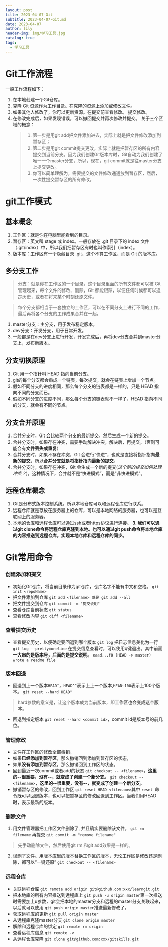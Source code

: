 ```yaml
---
layout: post
title: 2023-04-07-Git
subtitle: 2023-04-07-Git.md
date: 2023-04-07
author: lily
header-img: img/学习工具.jpg
catalog: true
tags:
  - 学习工具
---
```


# Git工作流程
一般工作流程如下：
1.  在本地创建一个Git仓库。
2. 克隆 Git 资源作为工作目录。在克隆的资源上添加或修改文件。
3. 如果其他人修改了，你可以更新资源。在提交前查看修改。
提交修改。
4. 在修改完成后，如果发现错误，可以撤回提交并再次修改并提交。
关于三个区域的概念：
   >1. 第一步是用git add把文件添加进去，实际上就是把文件修改添加到暂存区；
    >2. 第二步是用git commit提交更改，实际上就是把暂存区的所有内容提交到当前分支。因为我们创建Git版本库时，Git自动为我们创建了唯一一个master分支，所以，现在，git commit就是往master分支上提交更改。
    >3. 你可以简单理解为，需要提交的文件修改通通放到暂存区，然后，一次性提交暂存区的所有修改。
    
# git工作模式
## 基本概念
1.  工作区：就是你在电脑里能看到的目录。
2.  暂存区：英文叫 stage 或 index。一般存放在 .git 目录下的 index 文件（.git/index）中，所以我们把暂存区有时也叫作索引（index）。
3. 版本库：工作区有一个隐藏目录 .git，这个不算工作区，而是 Git 的版本库。
## 多分支工作
> 分支：就是你在工作区的一个目录，这个目录里面的所有文件都可以被 Git 管理起来，每个文件的修改、删除，Git 都能跟踪，以便任何时候都可以追踪历史，或者在将来某个时刻还原文件。

> 每个分支都相当于一套独立的工作区，可以在不同分支上进行不同的工作，最后再将各个分支的工作成果合并在一起。
1.  master分支：主分支，用于发布稳定版本。
2.  dev分支：开发分支，用于日常开发。
3.  一般都是在dev分支上进行开发，开发完成后，再将dev分支合并到master分支上，发布新版本。
## 分支切换原理
  1.  Git 用一个指针叫 HEAD 指向当前分支。
  2.  git的每个分支都会串成一个链表，每次提交，就会在链表上增加一个节点。
  3.  假如不同分支的进度相同，那么每个分支的链表都是一样的，只是 HEAD 指向不同的分支而已。
  4. 假如不同分支的进度不同，那么每个分支的链表就不一样了，HEAD 指向不同的分支，就会有不同的节点。  
## 分支合并原理
  1.  合并分支时，Git 会比较两个分支的最新提交，然后生成一个新的提交。
  2.  合并分支时，如果存在冲突，需要手动解决冲突，解决后，再提交。（否则可能会有**文件丢失或重复**）
  3. 合并分支时，如果不存在冲突，Git 会进行“快进”，也就是直接将指针指向**最新的提交**，所以**合并分支就是将指针指向最新的提交**。
   4.  合并分支时，如果存在冲突，Git 会生成一个新的提交(_这个新的提交如何处理冲突？_)，这种情况下，合并就不是“快进模式”，而是"非快进模式"。
## 远程仓库概念
1. Git是分布式版本控制系统。所以本地仓库可以和远程仓库进行联系。
1. 远程仓库就是存放在服务器上的仓库，可以是本地网络的服务器，也可以是互联网上的服务器。
2. 本地的仓库和远程仓库可以通过ssh或者https协议进行连接。
**3. 我们可以通过git clone命令将远程仓库克隆到本地。也可以通过git push命令将本地仓库的内容推送到远程仓库。实现本地仓库和远程仓库的同步。**

# Git常用命令
### 创建添加和提交
* 初始化Git仓库，将当前目录作为git仓库，仓库名字不能有中文和空格。
``git init <repoName>``
* 把文件添加到仓库
``git add <filename> 或是 git add --all`` 
* 把文件提交到仓库
``git commit -m "提交说明"``
* 查看仓库当前状态
``git status``
* 查看修改内容
``git diff <filename>``
`` ``
### 查看提交历史
* 查看提交历史，以便确定要回退到哪个版本
``git log``
把日志信息美化为一行
``git log --pretty=oneline``
在提交信息查看时，可以使用q键退出。其中前面**一大串的是版本号，后面的是提交说明**。
``eaad...f0 (HEAD -> master) wrote a readme file``
### 版本回退
* 回退到上一个版本``HEAD^``，``HEAD^^``表示上上一个版本,``HEAD~100``表示上100个版本。
``git reset --hard HEAD^``
>hard参数的意义是，让这个版本成为当前版本，即**工作区也会变成这个版本**。
* 回退到指定版本
``git reset --hard <commit id>``，commit id是版本号的前几位。
### 管理修改
* 文件在工作区的修改全部撤销，
* 如果**已经添加到暂存区**，那么撤销回到添加到暂存区的状态，
* 如果**没有添加到暂存区**，那么撤销回到工作区的状态。
* 回到最近一次commit或者add的状态
``git checkout -- <filename>``，**这里的--很重要，没有--，就变成了创建一个新分支。**
``git checkout -- <filename>``，**这里的--很重要，没有--，就变成了创建一个新分支。**
* 撤销暂存区的修改，回到工作区
``git reset HEAD <filename>``其中
``reset ``命令既可以回退版本，也可以把暂存区的修改回退到工作区。当我们用HEAD时，表示最新的版本。
### 删除文件
1. 用文件管理器把工作区文件删除了, 并且确实要删除该文件，
``git rm filename``
再提交
``git commit -m "remove filename"``
> 先手动删除文件，然后使用git rm <file>和git add<file>效果是一样的。
2. 误删了文件。用版本库里的版本替换工作区的版本，无论工作区是修改还是删除，都可以“一键还原”
``git checkout -- <filename>``
### 远程仓库
* 关联远程仓库
``git remote add origin git@github.com:xxx/learngit.git``
* 把本地库的所有内容推送到远程库上
``git push -u origin master``第一次推送时需要加上u参数，git会把本地的master分支和远程的master分支关联起来，以后就可以使用
``git push origin master``推送最新修改了。
* 获取远程库的更新
``git pull origin master``
* 从远程库克隆master分支
``git clone origin master``
* 解除和远程仓库的绑定
``git remote rm origin``
* 查看远程库信息
``git remote -v``
* 从远程仓库克隆
``git clone git@github.com:xxx/gitskills.git``
